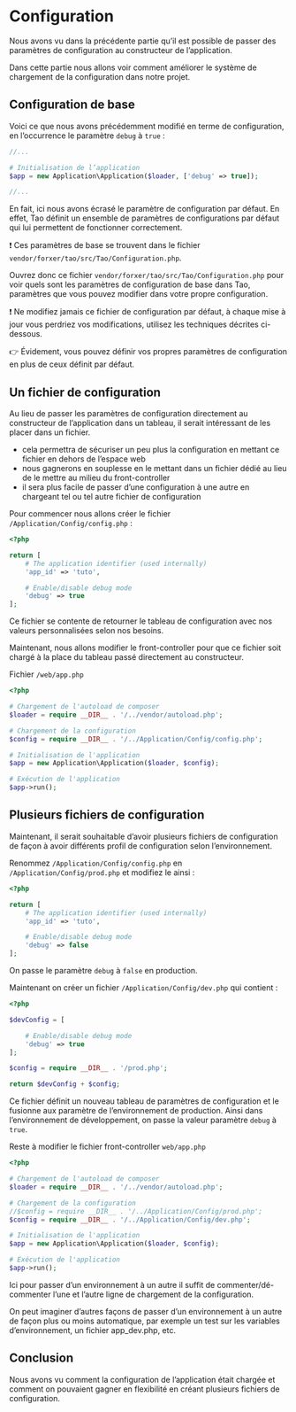 # Configuration

Nous avons vu dans la précédente partie qu’il est possible de passer des paramètres de configuration au constructeur de l’application.

Dans cette partie nous allons voir comment améliorer le système de chargement de la configuration dans notre projet.

## Configuration de base

Voici ce que nous avons précédemment modifié en terme de configuration, en l’occurrence le paramètre `debug` à `true` :

```php
//...

# Initialisation de l’application
$app = new Application\Application($loader, ['debug' => true]);

//...
```

En fait, ici nous avons écrasé le paramètre de configuration par défaut. En effet, Tao définit un ensemble de paramètres de configurations par défaut qui lui permettent de fonctionner correctement.

:exclamation: Ces paramètres de base se trouvent dans le fichier `vendor/forxer/tao/src/Tao/Configuration.php`.

Ouvrez donc ce fichier `vendor/forxer/tao/src/Tao/Configuration.php` pour voir quels sont les paramètres de configuration de base dans Tao, paramètres que vous pouvez modifier dans votre propre configuration.

:exclamation: Ne modifiez jamais ce fichier de configuration par défaut, à chaque mise à jour vous perdriez vos modifications, utilisez les techniques décrites ci-dessous.

:point_right: Évidement, vous pouvez définir vos propres paramètres de configuration en plus de ceux définit par défaut.

## Un fichier de configuration

Au lieu de passer les paramètres de configuration directement au constructeur de l’application dans un tableau, il serait intéressant de les placer dans un fichier.

* cela permettra de sécuriser un peu plus la configuration en mettant ce fichier en dehors de l’espace web
* nous gagnerons en souplesse en le mettant dans un fichier dédié au lieu de le mettre au milieu du front-controller
* il sera plus facile de passer d’une configuration à une autre en chargeant tel ou tel autre fichier de configuration

Pour commencer nous allons créer le fichier `/Application/Config/config.php` :

```php
<?php

return [
	# The application identifier (used internally)
	'app_id' => 'tuto',

	# Enable/disable debug mode
	'debug' => true
];
```

Ce fichier se contente de retourner le tableau de configuration avec nos valeurs personnalisées selon nos besoins.

Maintenant, nous allons modifier le front-controller pour que ce fichier soit chargé à la place du tableau passé directement au constructeur.

Fichier `/web/app.php`

```php
<?php

# Chargement de l'autoload de composer
$loader = require __DIR__ . '/../vendor/autoload.php';

# Chargement de la configuration
$config = require __DIR__ . '/../Application/Config/config.php';

# Initialisation de l'application
$app = new Application\Application($loader, $config);

# Exécution de l'application
$app->run();
```

## Plusieurs fichiers de configuration

Maintenant, il serait souhaitable d’avoir plusieurs fichiers de configuration de façon à avoir différents profil de configuration selon l’environnement.

Renommez `/Application/Config/config.php` en `/Application/Config/prod.php` et modifiez le ainsi :
```php
<?php

return [
	# The application identifier (used internally)
	'app_id' => 'tuto',

	# Enable/disable debug mode
	'debug' => false
];
```

On passe le paramètre `debug` à `false` en production.

Maintenant on créer un fichier `/Application/Config/dev.php` qui contient :

```php
<?php

$devConfig = [

	# Enable/disable debug mode
	'debug' => true
];

$config = require __DIR__ . '/prod.php';

return $devConfig + $config;
```

Ce fichier définit un nouveau tableau de paramètres de configuration et le fusionne aux paramètre de l’environnement de production. Ainsi dans l’environnement de développement, on passe la valeur paramètre `debug` à `true`.

Reste à modifier le fichier front-controller `web/app.php`

```php
<?php

# Chargement de l'autoload de composer
$loader = require __DIR__ . '/../vendor/autoload.php';

# Chargement de la configuration
//$config = require __DIR__ . '/../Application/Config/prod.php';
$config = require __DIR__ . '/../Application/Config/dev.php';

# Initialisation de l'application
$app = new Application\Application($loader, $config);

# Exécution de l'application
$app->run();
```
Ici pour passer d’un environnement à un autre il suffit de commenter/dé-commenter l’une et l’autre ligne de chargement de la configuration.

On peut imaginer d’autres façons de passer d’un environnement à un autre de façon plus ou moins automatique, par exemple un test sur les variables d’environnement, un fichier app_dev.php, etc.

## Conclusion

Nous avons vu comment la configuration de l’application était chargée et comment on pouvaient gagner en flexibilité en créant plusieurs fichiers de configuration.
